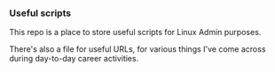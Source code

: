 ### Useful scripts

This repo is a place to store useful scripts for Linux Admin purposes.

There's also a file for useful URLs, for various things I've come across during day-to-day career activities.
